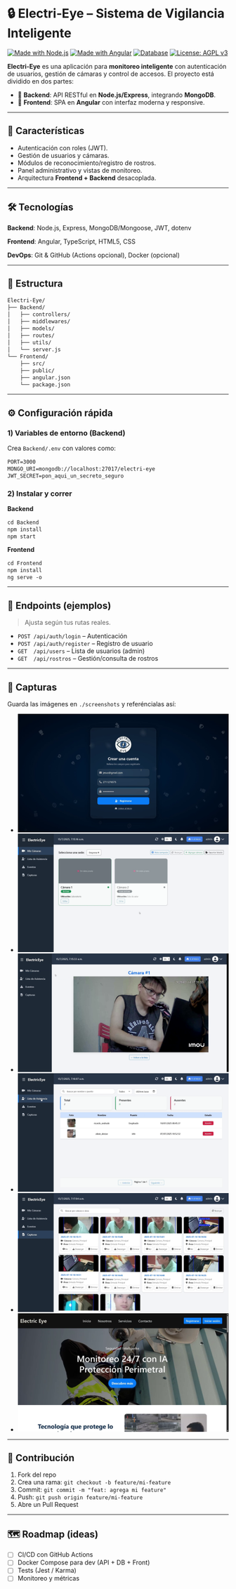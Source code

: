 # 🔒 Electri‑Eye – Sistema de Vigilancia Inteligente

[![Made with Node.js](https://img.shields.io/badge/Made%20with-Node.js-339933?logo=node.js&logoColor=white)](https://nodejs.org/)
[![Made with Angular](https://img.shields.io/badge/Made%20with-Angular-DD0031?logo=angular&logoColor=white)](https://angular.io/)
[![Database](https://img.shields.io/badge/Database-MongoDB-47A248?logo=mongodb&logoColor=white)](https://www.mongodb.com/)
[![License: AGPL v3](https://img.shields.io/badge/License-AGPL_v3-blue.svg)](https://www.gnu.org/licenses/agpl-3.0)

**Electri‑Eye** es una aplicación para **monitoreo inteligente** con autenticación de usuarios, gestión de cámaras y control de accesos. El proyecto está dividido en dos partes:
- 📡 **Backend**: API RESTful en **Node.js/Express**, integrando **MongoDB**.
- 🎨 **Frontend**: SPA en **Angular** con interfaz moderna y responsive.

---

## 🚀 Características
- Autenticación con roles (JWT).
- Gestión de usuarios y cámaras.
- Módulos de reconocimiento/registro de rostros.
- Panel administrativo y vistas de monitoreo.
- Arquitectura **Frontend + Backend** desacoplada.

---

## 🛠️ Tecnologías
**Backend**: Node.js, Express, MongoDB/Mongoose, JWT, dotenv

**Frontend**: Angular, TypeScript, HTML5, CSS

**DevOps**: Git & GitHub (Actions opcional), Docker (opcional)

---

## 📂 Estructura
```
Electri-Eye/
├── Backend/
│   ├── controllers/
│   ├── middlewares/
│   ├── models/
│   ├── routes/
│   ├── utils/
│   └── server.js
└── Frontend/
    ├── src/
    ├── public/
    ├── angular.json
    └── package.json
```

---

## ⚙️ Configuración rápida
### 1) Variables de entorno (Backend)
Crea `Backend/.env` con valores como:
```
PORT=3000
MONGO_URI=mongodb://localhost:27017/electri-eye
JWT_SECRET=pon_aqui_un_secreto_seguro
```

### 2) Instalar y correr
**Backend**
```
cd Backend
npm install
npm start
```

**Frontend**
```
cd Frontend
npm install
ng serve -o
```

---

## 🔗 Endpoints (ejemplos)
> Ajusta según tus rutas reales.

- `POST /api/auth/login` – Autenticación
- `POST /api/auth/register` – Registro de usuario
- `GET  /api/users` – Lista de usuarios (admin)
- `GET  /api/rostros` – Gestión/consulta de rostros

---

## 📸 Capturas
Guarda las imágenes en `./screenshots` y referéncialas así:

- ![Login](./screenshots/login.png)
- ![Dashboard](./screenshots/dashboard.png)
- ![Cámaras](./screenshots/cameras.png)
- ![Asistencia](./screenshots/asistencia.png)
- ![Detecciones](./screenshots/detecciones.png)
- ![Panel](./screenshots/panel.png)
---

## 🤝 Contribución
1. Fork del repo
2. Crea una rama: `git checkout -b feature/mi-feature`
3. Commit: `git commit -m "feat: agrega mi feature"`
4. Push: `git push origin feature/mi-feature`
5. Abre un Pull Request

---

## 🗺️ Roadmap (ideas)
- [ ] CI/CD con GitHub Actions
- [ ] Docker Compose para dev (API + DB + Front)
- [ ] Tests (Jest / Karma)
- [ ] Monitoreo y métricas
